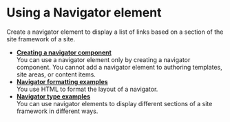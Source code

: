 # Using a Navigator element


Create a navigator element to display a list of links based on a section of the site framework of a site.

-   **[Creating a navigator component](wcm_dev_elements_navigator_creating.md)**  
You can use a navigator element only by creating a navigator component. You cannot add a navigator element to authoring templates, site areas, or content items.
-   **[Navigator formatting examples](wcm_dev_elements_navigator_design.md)**  
You use HTML to format the layout of a navigator.
-   **[Navigator type examples](wcm_dev_elements_navigator_types.md)**  
You can use navigator elements to display different sections of a site framework in different ways.


